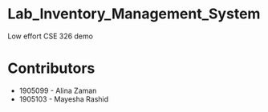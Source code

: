 # Lab_Inventory_Management_System
Low effort CSE 326 demo

# Contributors
- 1905099 - Alina Zaman
- 1905103 - Mayesha Rashid

